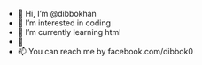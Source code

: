 - 👋 Hi, I’m @dibbokhan
- 👀 I’m interested in coding 
- 🌱 I’m currently learning html
- 💞️ 
- 📫 You can reach me by facebook.com/dibbok0

<!---
dibbokhan/dibbokhan is a ✨ special ✨ repository because its `README.md` (this file) appears on your GitHub profile.
You can click the Preview link to take a look at your changes.
--->
